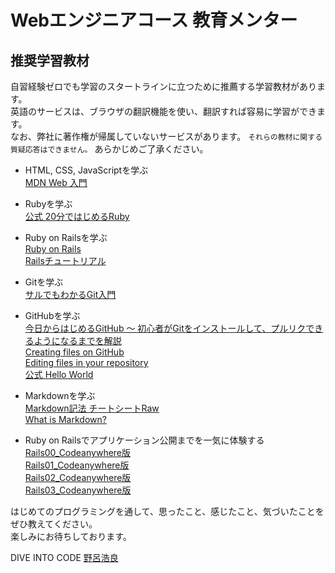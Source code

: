 # Webエンジニアコース 教育メンター
## 推奨学習教材
  
自習経験ゼロでも学習のスタートラインに立つために推薦する学習教材があります。  
英語のサービスは、ブラウザの翻訳機能を使い、翻訳すれば容易に学習ができます。  
なお、弊社に著作権が帰属していないサービスがあります。 `それらの教材に関する質疑応答はできません。` あらかじめご了承ください。  
  
* HTML, CSS, JavaScriptを学ぶ  
[MDN Web 入門](https://developer.mozilla.org/ja/docs/Learn/Getting_started_with_the_web)  
  
* Rubyを学ぶ  
[公式 20分ではじめるRuby](https://www.ruby-lang.org/ja/documentation/quickstart/)  
  
* Ruby on Railsを学ぶ  
[Ruby on Rails](https://prog-8.com/languages/rails5)  
[Railsチュートリアル](https://railstutorial.jp/)  
  
* Gitを学ぶ  
[サルでもわかるGit入門](https://backlog.com/ja/git-tutorial/intro/01/)  
  
* GitHubを学ぶ  
[今日からはじめるGitHub 〜 初心者がGitをインストールして、プルリクできるようになるまでを解説](https://employment.en-japan.com/engineerhub/entry/2017/01/31/110000)  
[Creating files on GitHub](https://github.com/blog/1327-creating-files-on-github)  
[Editing files in your repository](https://help.github.com/articles/editing-files-in-your-repository/)  
[公式 Hello World](https://guides.github.com/activities/hello-world/)  
  
* Markdownを学ぶ  
[Markdown記法 チートシートRaw](https://gist.github.com/mignonstyle/083c9e1651d7734f84c99b8cf49d57fa)  
[What is Markdown?](https://guides.github.com/features/mastering-markdown/)  
  
*  Ruby on Railsでアプリケーション公開までを一気に体験する  
[Rails00_Codeanywhere版](https://diver.diveintocode.jp/seminar_documents/rails00_codeanywhere)  
[Rails01_Codeanywhere版](https://diver.diveintocode.jp/seminar_documents/rails01_codeanywhere)  
[Rails02_Codeanywhere版](https://diver.diveintocode.jp/seminar_documents/rails02_codeanywhere)  
[Rails03_Codeanywhere版](https://diver.diveintocode.jp/seminar_documents/rails03_codeanywhere)  

はじめてのプログラミングを通して、思ったこと、感じたこと、気づいたことをぜひ教えてください。  
楽しみにお待ちしております。  

DIVE INTO CODE [野呂浩良](https://www.facebook.com/norotime)  
